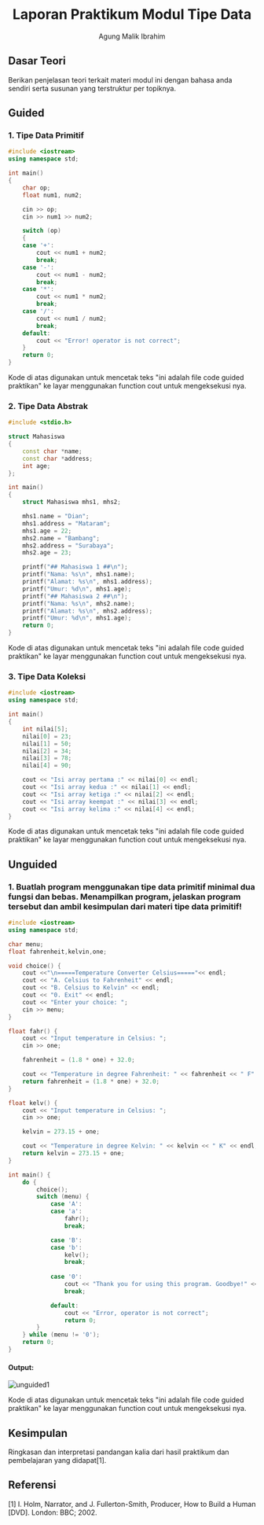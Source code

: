 # <h1 align="center">Laporan Praktikum Modul Tipe Data</h1>
<p align="center">Agung Malik Ibrahim</p>

## Dasar Teori

Berikan penjelasan teori terkait materi modul ini dengan bahasa anda sendiri serta susunan yang terstruktur per topiknya.

## Guided 

### 1. Tipe Data Primitif

```C++
#include <iostream>
using namespace std;

int main() 
{
    char op;
    float num1, num2;

    cin >> op;
    cin >> num1 >> num2;

    switch (op)
    {
    case '+':
        cout << num1 + num2;
        break;
    case '-':
        cout << num1 - num2;
        break;
    case '*':
        cout << num1 * num2;
        break;
    case '/':
        cout << num1 / num2;
        break;
    default:
        cout << "Error! operator is not correct";
    }
    return 0;
}
```
Kode di atas digunakan untuk mencetak teks "ini adalah file code guided praktikan" ke layar menggunakan function cout untuk mengeksekusi nya.

### 2. Tipe Data Abstrak

```C++
#include <stdio.h>

struct Mahasiswa
{
    const char *name;
    const char *address;
    int age;
};

int main()
{
    struct Mahasiswa mhs1, mhs2;

    mhs1.name = "Dian";
    mhs1.address = "Mataram";
    mhs1.age = 22;
    mhs2.name = "Bambang";
    mhs2.address = "Surabaya";
    mhs2.age = 23;

    printf("## Mahasiswa 1 ##\n");
    printf("Nama: %s\n", mhs1.name);
    printf("Alamat: %s\n", mhs1.address);
    printf("Umur: %d\n", mhs1.age);
    printf("## Mahasiswa 2 ##\n");
    printf("Nama: %s\n", mhs2.name);
    printf("Alamat: %s\n", mhs2.address);
    printf("Umur: %d\n", mhs1.age);
    return 0;
}
```
Kode di atas digunakan untuk mencetak teks "ini adalah file code guided praktikan" ke layar menggunakan function cout untuk mengeksekusi nya.

### 3. Tipe Data Koleksi

```C++
#include <iostream>
using namespace std;

int main()
{
    int nilai[5];
    nilai[0] = 23;
    nilai[1] = 50;
    nilai[2] = 34;
    nilai[3] = 78;
    nilai[4] = 90;

    cout << "Isi array pertama :" << nilai[0] << endl;
    cout << "Isi array kedua :" << nilai[1] << endl;
    cout << "Isi array ketiga :" << nilai[2] << endl;
    cout << "Isi array keempat :" << nilai[3] << endl;
    cout << "Isi array kelima :" << nilai[4] << endl;
}
```
Kode di atas digunakan untuk mencetak teks "ini adalah file code guided praktikan" ke layar menggunakan function cout untuk mengeksekusi nya.

## Unguided 

### 1. Buatlah program menggunakan tipe data primitif minimal dua fungsi dan bebas. Menampilkan program, jelaskan program tersebut dan ambil kesimpulan dari materi tipe data primitif!

```C++
#include <iostream>
using namespace std;

char menu;
float fahrenheit,kelvin,one;

void choice() {
    cout <<"\n=====Temperature Converter Celsius====="<< endl;
    cout << "A. Celsius to Fahrenheit" << endl;
    cout << "B. Celsius to Kelvin" << endl;
    cout << "0. Exit" << endl;
    cout << "Enter your choice: ";
    cin >> menu;
}

float fahr() {
    cout << "Input temperature in Celsius: ";
    cin >> one;

    fahrenheit = (1.8 * one) + 32.0;

    cout << "Temperature in degree Fahrenheit: " << fahrenheit << " F" << endl;
    return fahrenheit = (1.8 * one) + 32.0;
}

float kelv() {
    cout << "Input temperature in Celsius: ";
    cin >> one;

    kelvin = 273.15 + one;

    cout << "Temperature in degree Kelvin: " << kelvin << " K" << endl;
    return kelvin = 273.15 + one;
}

int main() {
    do {
        choice();
        switch (menu) {
            case 'A':
            case 'a':
                fahr();
                break;

            case 'B':
            case 'b':
                kelv();
                break;
                
            case '0':
                cout << "Thank you for using this program. Goodbye!" << endl;
                break;

            default:
                cout << "Error, operator is not correct";
                return 0;
        }
    } while (menu != '0');
    return 0;
}
```
#### Output:
![unguided1](https://github.com/agungibr/data-structure-assignment/assets/91455543/6ec54f76-23fc-4eb5-a3ba-ffa5a52001a6)

Kode di atas digunakan untuk mencetak teks "ini adalah file code guided praktikan" ke layar menggunakan function cout untuk mengeksekusi nya.

## Kesimpulan
Ringkasan dan interpretasi pandangan kalia dari hasil praktikum dan pembelajaran yang didapat[1].

## Referensi
[1] I. Holm, Narrator, and J. Fullerton-Smith, Producer, How to Build a Human [DVD]. London: BBC; 2002.